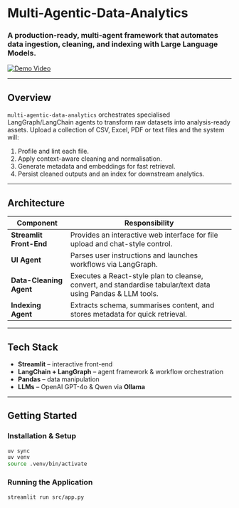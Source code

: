 # Multi-Agentic-Data-Analytics

### A production-ready, multi-agent framework that automates data ingestion, cleaning, and indexing with Large Language Models.

[![Demo Video](https://cdn.loom.com/sessions/thumbnails/e1595ccafa004ec1887eb939d96410cb-f539aa7e878733ee-full-play.gif)](https://www.loom.com/embed/e1595ccafa004ec1887eb939d96410cb?sid=e26f1db6-0067-4a8b-9c90-003984f3dc2f)

---

## Overview
`multi-agentic-data-analytics` orchestrates specialised LangGraph/LangChain agents to transform raw datasets into analysis-ready assets. Upload a collection of CSV, Excel, PDF or text files and the system will:

1. Profile and lint each file.
2. Apply context-aware cleaning and normalisation.
3. Generate metadata and embeddings for fast retrieval.
4. Persist cleaned outputs and an index for downstream analytics.

---

## Architecture

| Component | Responsibility |
|-----------|---------------|
| **Streamlit Front-End** | Provides an interactive web interface for file upload and chat-style control. |
| **UI Agent** | Parses user instructions and launches workflows via LangGraph. |
| **Data-Cleaning Agent** | Executes a React-style plan to cleanse, convert, and standardise tabular/text data using Pandas & LLM tools. |
| **Indexing Agent** | Extracts schema, summarises content, and stores metadata for quick retrieval. |

---

## Tech Stack

- **Streamlit** – interactive front-end
- **LangChain + LangGraph** – agent framework & workflow orchestration
- **Pandas** – data manipulation
- **LLMs** – OpenAI GPT-4o & Qwen via **Ollama**

---

## Getting Started

### Installation & Setup

```bash
uv sync
uv venv
source .venv/bin/activate
```

### Running the Application
```bash
streamlit run src/app.py
```
